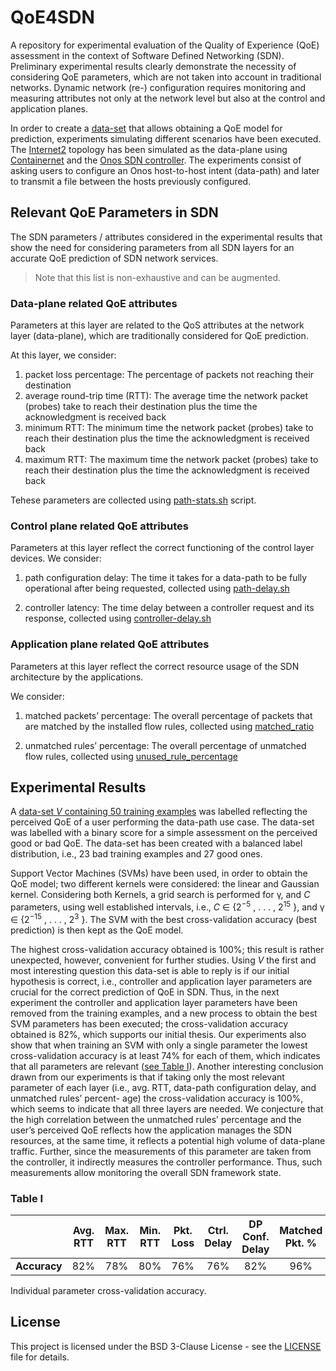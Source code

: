 # QoE4SDN

A repository for experimental evaluation of the Quality of Experience (QoE) assessment in the context of Software Defined Networking (SDN). Preliminary experimental results clearly demonstrate the necessity of considering QoE parameters, which are not taken into account in traditional networks. Dynamic network (re-) configuration requires monitoring and measuring attributes not only at the network level but also at the control and application planes.

In order to create a [data-set](Prediction/Datasets) that allows obtaining a QoE model for prediction, experiments simulating different scenarios have been executed. The [Internet2](topology.pdf) topology has been simulated as the data-plane using [Containernet](https://github.com/containernet/containernet) and the [Onos SDN controller](https://onosproject.org). The experiments consist of asking users to configure an Onos host-to-host intent (data-path) and later to transmit a file between the hosts previously configured.

## Relevant QoE Parameters in SDN

The SDN parameters / attributes considered in the experimental results that show the need for considering parameters from all SDN layers for an accurate QoE prediction of SDN network services.

>Note that this list is non-exhaustive and can be augmented.

### Data-plane related QoE attributes

Parameters at this layer are related to the QoS attributes at the network layer (data-plane), which are traditionally considered for QoE prediction.

At this layer, we consider:

1. packet loss percentage: The percentage of packets not reaching their destination
2. average round-trip time (RTT): The average time the network packet (probes) take to reach their destination plus the time the acknowledgment is received back
3. minimum RTT: The minimum time the network packet (probes) take to reach their destination plus the time the acknowledgment is received back
4. maximum RTT: The maximum time the network packet (probes) take to reach their destination plus the time the acknowledgment is received back

Tehese parameters are collected using [path-stats.sh](MonitoringScripts/path-stats.sh) script.

### Control plane related QoE attributes

Parameters at this layer reflect the correct functioning of the control layer devices.
We consider:

1. path configuration delay: The time it takes for a data-path to be fully operational after being requested, collected using [path-delay.sh](MonitoringScripts/path-delay.sh)

2. controller latency: The time delay between a controller request and its response, collected using [controller-delay.sh](MonitoringScripts/controller-delay.sh)

### Application plane related QoE attributes

Parameters at this layer reflect the correct resource usage of the SDN architecture by the applications.

We consider:

1. matched packets’ percentage: The overall percentage of packets that are matched by the installed flow rules, collected using [matched_ratio](MonitoringScripts/matched_ratio)

2. unmatched rules’ percentage: The overall percentage of unmatched flow rules, collected using [unused_rule_percentage](MonitoringScripts/unused_rule_percentage)

## Experimental Results

A [data-set *V* containing 50 training examples](Prediction/Datasets/Data0/) was labelled reflecting the perceived QoE of a user performing the data-path use case. The data-set was labelled with a binary score for a simple assessment on the perceived good or bad QoE. The data-set has been created with a balanced label distribution, i.e., 23 bad training examples and 27
good ones.

Support Vector Machines (SVMs) have been used, in order to obtain the QoE model; two different kernels were considered: the linear and Gaussian kernel. Considering both Kernels, a grid search is performed for γ, and *C* parameters, using well established intervals, i.e., *C* ∈ {2<sup>−5</sup> , . . . , 2<sup>15</sup> }, and γ ∈ {2<sup>−15</sup> , . . . , 2<sup>3</sup> }. The SVM with the best cross-validation accuracy (best prediction) is then kept as the QoE model.

The highest cross-validation accuracy obtained is 100%; this result is rather unexpected, however, convenient for further studies. Using *V* the first and most interesting question this data-set is able to reply is if our initial hypothesis is correct, i.e., controller and application layer parameters are crucial for the correct prediction of QoE in SDN. Thus, in the next experiment the controller and application layer parameters have been removed from the training examples, and a new process to obtain the best SVM parameters has been executed; the cross-validation accuracy obtained is 82%, which supports our initial thesis.
Our experiments also show that when training an SVM with only a single parameter the lowest cross-validation accuracy is at least 74% for each of them, which indicates that all parameters are relevant ([see Table I](#table-i)). Another interesting conclusion drawn from our experiments is that if taking only the most relevant parameter of each layer (i.e., avg. RTT, data-path configuration delay, and unmatched rules’ percent- age) the cross-validation accuracy is 100%, which seems to indicate that all three layers are needed. We conjecture that the high correlation between the unmatched rules’ percentage and the user’s perceived QoE reflects how the application manages the SDN resources, at the same time, it reflects a potential high volume of data-plane traffic. Further, since the measurements of this parameter are taken from the controller, it indirectly measures the controller performance. Thus, such measurements allow monitoring the overall SDN framework state.

### Table I

|            | Avg. RTT| Max. RTT | Min. RTT | Pkt. Loss| Ctrl. Delay | DP Conf. Delay | Matched Pkt. % | Unmatched rules %|
|:----------:|:-------:|:--------:|:--------:|:--------:|:-----------:|:--------------:|:--------------:|:----------------:|
|**Accuracy**| 82%     | 78%      | 80%      | 76% | 76% | 82% | 96% | 74%|

Individual parameter cross-validation accuracy.

## License

This project is licensed under the BSD 3-Clause License - see the [LICENSE](LICENSE) file for details.
